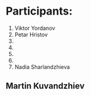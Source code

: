 # Participants:
1. Viktor Yordanov
2. Petar Hristov
3.
4.
5.
6.
7. Nadia Sharlandzhieva
## Martin Kuvandzhiev
